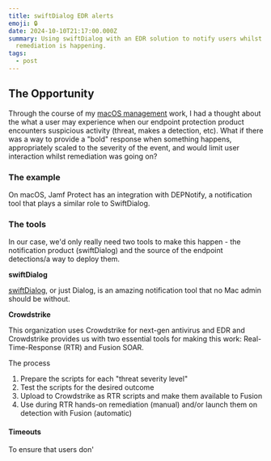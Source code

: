 ```yaml
---
title: swiftDialog EDR alerts
emoji: 🔒
date: 2024-10-10T21:17:00.000Z
summary: Using swiftDialog with an EDR solution to notify users whilst
  remediation is happening.
tags:
  - post
---
```

## The Opportunity

Through the course of my [macOS management](projects/macos-management-things/) work, I had a thought about the what a user may experience when our endpoint protection product encounters suspicious activity (threat, makes a detection, etc). What if there was a way to provide a "bold" response when something happens, appropriately scaled to the severity of the event, and would limit user interaction whilst remediation was going on?

### The example

On macOS, Jamf Protect has an integration with DEPNotify, a notification tool that plays a similar role to SwiftDialog.

### The tools

In our case, we'd only really need two tools to make this happen - the notification product (swiftDialog) and the source of the endpoint detections/a way to deploy them.

**swiftDialog**

[swiftDialog](https://github.com/swiftDialog/swiftDialog), or just Dialog, is an amazing notification tool that no Mac admin should be without.

**Crowdstrike** 

This organization uses Crowdstrike for next-gen antivirus and EDR and Crowdstrike provides us with two essential tools for making this work: Real-Time-Response (RTR) and Fusion SOAR.

The process

1. Prepare the scripts for each "threat severity level"
2. Test the scripts for the desired outcome
3. Upload to Crowdstrike as RTR scripts and make them available to Fusion
4. Use during RTR hands-on remediation (manual) and/or launch them on detection with Fusion (automatic)

#### Timeouts

To ensure that users don'
